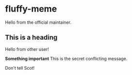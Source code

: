 # fluffy-meme
Hello from the official maintainer.
## This is a heading
Hello from other user!


**Something important**
This is the secret conflicting message.

Don't tell Scot!
